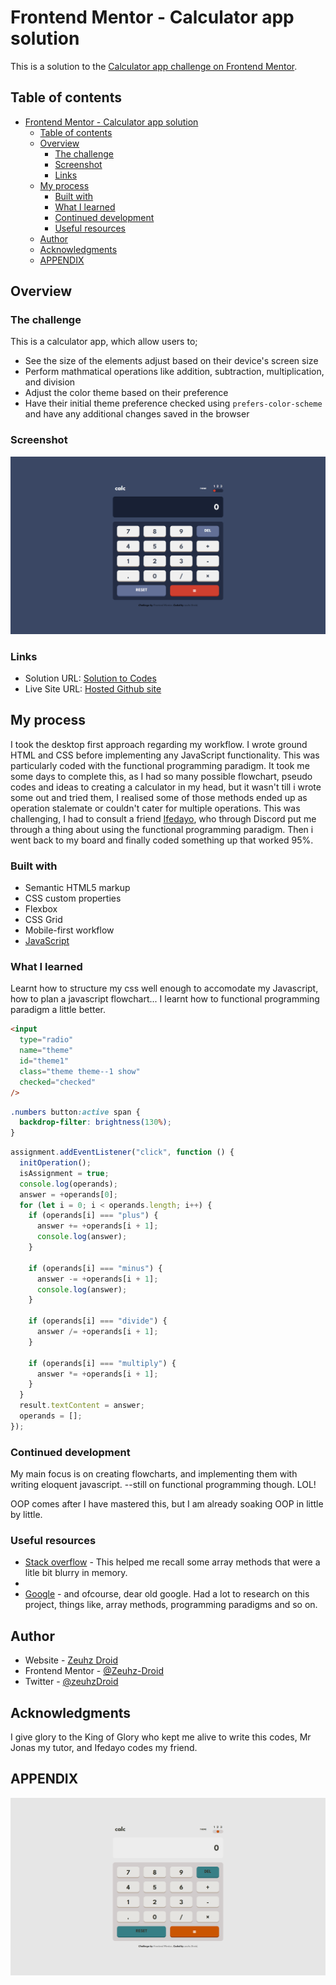 # Frontend Mentor - Calculator app solution

This is a solution to the [Calculator app challenge on Frontend Mentor](https://www.frontendmentor.io/challenges/calculator-app-9lteq5N29).

## Table of contents

- [Frontend Mentor - Calculator app solution](#frontend-mentor---calculator-app-solution)
  - [Table of contents](#table-of-contents)
  - [Overview](#overview)
    - [The challenge](#the-challenge)
    - [Screenshot](#screenshot)
    - [Links](#links)
  - [My process](#my-process)
    - [Built with](#built-with)
    - [What I learned](#what-i-learned)
    - [Continued development](#continued-development)
    - [Useful resources](#useful-resources)
  - [Author](#author)
  - [Acknowledgments](#acknowledgments)
  - [APPENDIX](#appendix)

## Overview

### The challenge

This is a calculator app, which allow users to;

- See the size of the elements adjust based on their device's screen size
- Perform mathmatical operations like addition, subtraction, multiplication, and division
- Adjust the color theme based on their preference
- Have their initial theme preference checked using `prefers-color-scheme` and have any additional changes saved in the browser

### Screenshot

![](images/solution%20desktop%20theme-1.png)

### Links

- Solution URL: [Solution to Codes](https://github.com/Zeuhz-Droid/calculator-app-main)
- Live Site URL: [Hosted Github site](https://zeuhz-droid.github.io/calculator-app-main/)

## My process

I took the desktop first approach regarding my workflow.
I wrote ground HTML and CSS before implementing any JavaScript functionality.
This was particularly coded with the functional programming paradigm.
It took me some days to complete this, as I had so many possible flowchart, pseudo codes and ideas to creating a calculator in my head, but it wasn't till i wrote some out and tried them, I realised some of those methods ended up as operation stalemate or couldn't cater for multiple operations.
This was challenging, I had to consult a friend [Ifedayo](https://github.com/theifedayo), who through Discord put me through a thing about using the functional programming paradigm. Then i went back to my board and finally coded something up that worked 95%.

### Built with

- Semantic HTML5 markup
- CSS custom properties
- Flexbox
- CSS Grid
- Mobile-first workflow
- [JavaScript](https://javascript.org/)

### What I learned

Learnt how to structure my css well enough to accomodate my Javascript, how to plan a javascript flowchart...
I learnt how to functional programming paradigm a little better.

```html
<input
  type="radio"
  name="theme"
  id="theme1"
  class="theme theme--1 show"
  checked="checked"
/>
```

```css
.numbers button:active span {
  backdrop-filter: brightness(130%);
}
```

```js
assignment.addEventListener("click", function () {
  initOperation();
  isAssignment = true;
  console.log(operands);
  answer = +operands[0];
  for (let i = 0; i < operands.length; i++) {
    if (operands[i] === "plus") {
      answer += +operands[i + 1];
      console.log(answer);
    }

    if (operands[i] === "minus") {
      answer -= +operands[i + 1];
      console.log(answer);
    }

    if (operands[i] === "divide") {
      answer /= +operands[i + 1];
    }

    if (operands[i] === "multiply") {
      answer *= +operands[i + 1];
    }
  }
  result.textContent = answer;
  operands = [];
});
```

### Continued development

My main focus is on creating flowcharts, and implementing them with writing eloquent javascript. --still on functional programming though. LOL!

OOP comes after I have mastered this, but I am already soaking OOP in little by little.

### Useful resources

- [Stack overflow](https://stackoverflow.com/) - This helped me recall some array methods that were a litle bit blurry in memory.
-
- [Google](https://www.google.com) - and ofcourse, dear old google. Had a lot to research on this project, things like, array methods, programming paradigms and so on.

## Author

- Website - [Zeuhz Droid](https://github.com/Zeuhz-Droid)
- Frontend Mentor - [@Zeuhz-Droid](https://www.frontendmentor.io/profile/Zeuhz-Droid)
- Twitter - [@zeuhzDroid](https://www.twitter.com/zeuhzDroid)

## Acknowledgments

I give glory to the King of Glory who kept me alive to write this codes, Mr Jonas my tutor, and Ifedayo codes my friend.

## APPENDIX

![](images/solution%20desktop%20theme-2.png)
